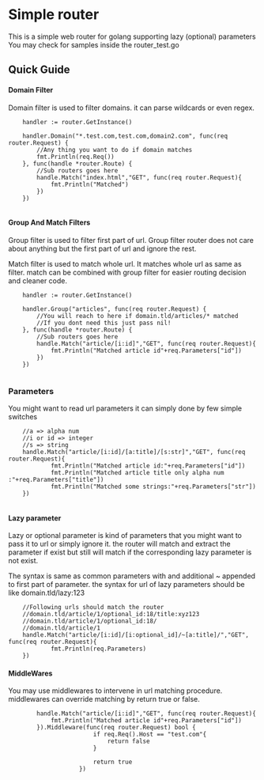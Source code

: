 # Simple router
This is a simple web router for golang supporting lazy (optional) parameters
You may check for samples inside the router_test.go

## Quick Guide
#### Domain Filter
Domain filter is used to filter domains. it can parse wildcards or even regex.
```
    handler := router.GetInstance()
    
	handler.Domain("*.test.com,test.com,domain2.com", func(req router.Request) {
		//Any thing you want to do if domain matches
		fmt.Println(req.Req())
	}, func(handle *router.Route) {
		//Sub routers goes here
		handle.Match("index.html","GET", func(req router.Request){
			fmt.Println("Matched")
		})
	})
	
```

#### Group And Match Filters
Group filter is used to filter first part of url. Group filter router does not care about anything but the first part of url and ignore the rest.

Match filter is used to match whole url. It matches whole url as same as filter. match can be combined with group filter for easier routing decision and cleaner code.
```
    handler := router.GetInstance()
    
	handler.Group("articles", func(req router.Request) {
	    //You will reach to here if domain.tld/articles/* matched 
		//If you dont need this just pass nil!
	}, func(handle *router.Route) {
		//Sub routers goes here
		handle.Match("article/[i:id]","GET", func(req router.Request){
			fmt.Println("Matched article id"+req.Parameters["id"])
		})
	})
	
```

### Parameters
You might want to read url parameters it can simply done by few simple switches
```
	//a => alpha num
	//i or id => integer
	//s => string
	handle.Match("article/[i:id]/[a:title]/[s:str]","GET", func(req router.Request){
			fmt.Println("Matched article id:"+req.Parameters["id"])
			fmt.Println("Matched article title only alpha num :"+req.Parameters["title"])
			fmt.Println("Matched some strings:"+req.Parameters["str"])
	})
		
``` 

#### Lazy parameter
Lazy or optional parameter is kind of parameters that you might want to pass it to url or simply ignore it. the router will match and extract the parameter if exist but still will match if the corresponding lazy parameter is not exist.

The syntax is same as common parameters with and additional ~ appended to first part of parameter. the syntax for url of lazy parameters should be like domain.tld/lazy:123

```
    //Following urls should match the router
    //domain.tld/article/1/optional_id:18/title:xyz123
    //domain.tld/article/1/optional_id:18/
    //domain.tld/article/1
   	handle.Match("article/[i:id]/[i:optional_id]/~[a:title]/","GET", func(req router.Request){
   			fmt.Println(req.Parameters)
   	})
```


#### MiddleWares
You may use middlewares to intervene in url matching procedure. middlewares can override matching by return true or false.
```
        handle.Match("article/[i:id]","GET", func(req router.Request){
			fmt.Println("Matched article id"+req.Parameters["id"])
		}).Middleware(func(req router.Request) bool {
          				if req.Req().Host == "test.com"{
          					return false
          				}
          
          				return true
          			})
		
```